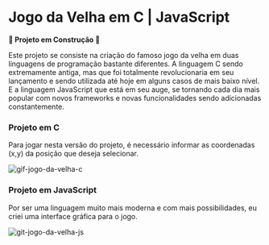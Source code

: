 # Jogo da Velha em C | JavaScript

**:construction: Projeto em Construção :construction:**

Este projeto se consiste na criação do famoso jogo da velha em duas linguagens de programação bastante diferentes. A linguagem C sendo extremamente antiga, mas que foi totalmente revolucionaria em seu lançamento e sendo utilizada até hoje em alguns casos de mais baixo nível. E a linguagem JavaScript que está em seu auge, se tornando cada dia mais popular com novos frameworks e novas funcionalidades sendo adicionadas constantemente.

### Projeto em C
Para jogar nesta versão do projeto, é necessário informar as coordenadas (x,y) da posição que deseja selecionar.

![gif-jogo-da-velha-c](../readme/jogo_da_velha_c.gif)



### Projeto em JavaScript

Por ser uma linguagem muito mais moderna e com mais possibilidades, eu criei uma interface gráfica para o jogo.

![git-jogo-da-velha-js](../readme/jogo_da_velha_js.gif)
